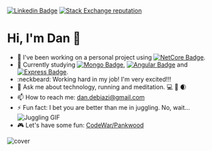 [![Linkedin Badge](https://img.shields.io/badge/-dandebiazi-blue?v1?message=dandebiazi&style=flat-square&logo=Linkedin&logoColor=white&link=https://www.linkedin.com/in/dandebiazi/)](https://www.linkedin.com/in/dandebiazi/)
[![Stack Exchange reputation](https://img.shields.io/stackexchange/stackoverflow/r/5423852?style=flat)](https://stackoverflow.com/users/5423852/pankwood/)

# Hi, I'm Dan :wave:

- 🔭 I've been working on a personal project using [![NetCore Badge](https://img.shields.io/badge/-WebAPI%20Core%203.1-purple?logo=.NET&style=plastic&link=https://docs.microsoft.com/en-us/aspnet/core/tutorials/first-web-api?view=aspnetcore-3.1&tabs=visual-studio)](https://docs.microsoft.com/en-us/aspnet/core/tutorials/first-web-api?view=aspnetcore-3.1&tabs=visual-studio). 
- 🌱 Currently studying [![Mongo Badge](https://img.shields.io/badge/-MongoDB-black?logo=MongoDB&style=plastic&link=https://www.mongodb.com/)](https://www.mongodb.com/), [![Angular Badge](https://img.shields.io/badge/-Angular-red?logo=Angular&style=plastic&link=https://angular.io/)](https://angular.io/) and [![Express Badge](https://img.shields.io/badge/-Express-black?logo=Express&style=plastic&link=https://expressjs.com/)](https://expressjs.com/).  
- :neckbeard: Working hard in my job! I'm very excited!!!
- 💬 Ask me about technology, running and meditation. :computer: :running: :waxing_crescent_moon:
- 📫 How to reach me: dan.debiazi@gmail.com
- ⚡ Fun fact: I bet you are better than me in juggling. No, wait... ![Juggling GIF](https://i.ibb.co/Pxf3rk2/ezgif-com-gif-to-webp.gif)
- :video_game: Let's have some fun: [CodeWar/Pankwood](https://www.codewars.com/users/Pankwood)

![cover](https://i.ibb.co/Cs3yYrb/3b5fdccb-075b-400f-afd7-6fffac322324.jpg)
